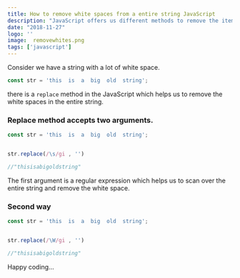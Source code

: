 ```yaml
---
title: How to remove white spaces from a entire string JavaScript
description: "JavaScript offers us different methods to remove the items/elements from the array today we are going to learn about the pop method and shift method."
date: "2018-11-27"
logo: ''
image:  removewhites.png
tags: ['javascript']
---
```


Consider we have a string with a lot of white space.

```js
const str = 'this  is  a  big  old  string';

```

there is a `replace` method in the JavaScript which helps us to remove the white spaces in the entire string.


### Replace method accepts two arguments.


```js
const str = 'this  is  a  big  old  string';


str.replace(/\s/gi , '')

//"thisisabigoldstring"

```

The first argument is a regular expression which helps us to scan over the entire
string and remove the white space.



### Second way

```js
const str = 'this  is  a  big  old  string';


str.replace(/\W/gi , '')

//"thisisabigoldstring"

```


Happy coding...